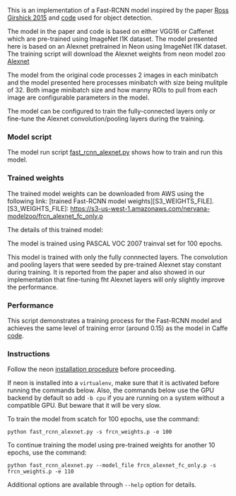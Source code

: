 
This is an implementation of a Fast-RCNN model inspired by the paper
[Ross Girshick 2015](http://arxiv.org/pdf/1504.08083v2.pdf) and [code](https://github.com/rbgirshick/fast-rcnn)
used for object detection.

The model in the paper and code is based on either VGG16 or Caffenet which are pre-trained using ImageNet I1K
dataset. The model presented here is based on an Alexnet pretrained in Neon using ImageNet I1K dataset. The
training script will download the Alexnet weights from neon model zoo
[Alexnet](https://github.com/nervanazoo/NervanaModelZoo/tree/master/ImageClassification/ILSVRC2012/Alexnet)

The model from the original code processes 2 images in each minibatch and the model presented here processes minibatch
with size being mulitple of 32. Both image minibatch size and how manny ROIs to pull from each image are configurable
parameters in the model.

The model can be configured to train the fully-connected layers only or fine-tune the Alexnet convolution/pooling
layers during the training.

### Model script

The model run script
[fast_rcnn_alexnet.py](https://github.com/nervanazoo/NervanaModelZoo/tree/master/ObjectLocalization/FastRCNN/fast_rcnn_alexnet.py
)
shows how to train and run this model.

### Trained weights

The trained model weights can be downloaded from AWS using the following link:
[trained Fast-RCNN model weights][S3_WEIGHTS_FILE].
[S3_WEIGHTS_FILE]: https://s3-us-west-1.amazonaws.com/nervana-modelzoo/frcn_alexnet_fc_only.p

The details of this trained model:

The model is trained using PASCAL VOC 2007 trainval set for 100 epochs.

This model is trained with only the fully connnected layers. The convolution and pooling layers that were
seeded by pre-trained Alexnet stay constant during training. It is reported from the paper and also showed
in our implementation that fine-tuning fht Alexnet layers will only slightly improve the performance.
  
### Performance

This script demonstrates a training process for the Fast-RCNN model and achieves the same level of training
error (around 0.15) as the model in Caffe [code](https://github.com/rbgirshick/fast-rcnn).

### Instructions

Follow the neon [installation procedure](http://neon.nervanasys.com/docs/latest/user_guide.html#installation)
before proceeding.

If neon is installed into a `virtualenv`, make sure that it is activated before running the commands below.
Also, the commands below use the GPU backend by default so add `-b cpu` if you are running on a system without
a compatible GPU. But beware that it will be very slow.

To train the model from scatch for 100 epochs, use the command:
```
python fast_rcnn_alexnet.py -s frcn_weights.p -e 100
```

To continue training the model using pre-trained weights for another 10 epochs, use the command:
```
python fast_rcnn_alexnet.py --model_file frcn_alexnet_fc_only.p -s frcn_weights.p -e 110
```

Additional options are available through `--help` option for details.
